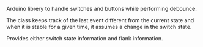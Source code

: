 Arduino librery to handle switches and buttons while performing debounce.

The class keeps track of the last event different from the current state and
when it is stable for a given time, it assumes a change in the switch state.

Provides either switch state information and flank information.
